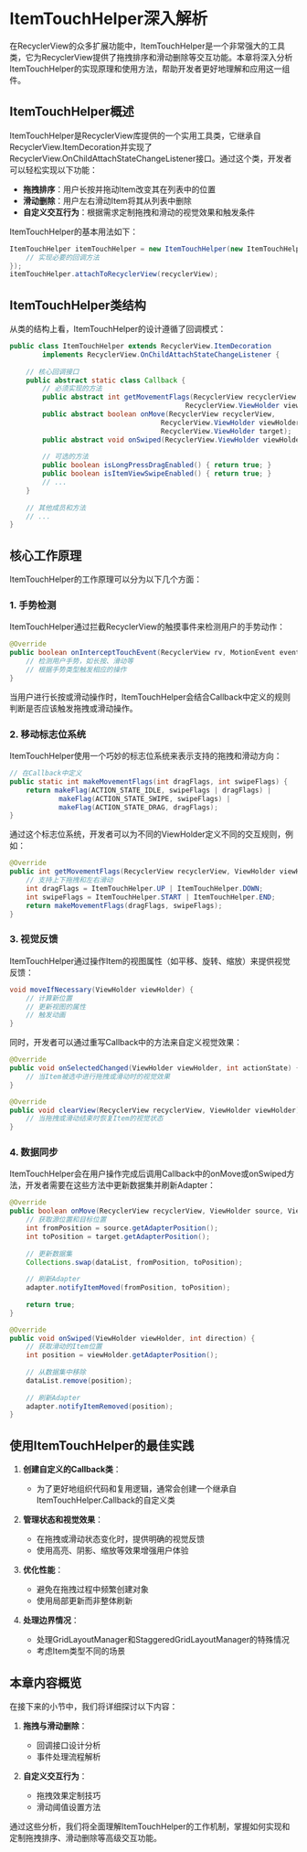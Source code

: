 # ItemTouchHelper深入解析

在RecyclerView的众多扩展功能中，ItemTouchHelper是一个非常强大的工具类，它为RecyclerView提供了拖拽排序和滑动删除等交互功能。本章将深入分析ItemTouchHelper的实现原理和使用方法，帮助开发者更好地理解和应用这一组件。

## ItemTouchHelper概述

ItemTouchHelper是RecyclerView库提供的一个实用工具类，它继承自RecyclerView.ItemDecoration并实现了RecyclerView.OnChildAttachStateChangeListener接口。通过这个类，开发者可以轻松实现以下功能：

- **拖拽排序**：用户长按并拖动Item改变其在列表中的位置
- **滑动删除**：用户左右滑动Item将其从列表中删除
- **自定义交互行为**：根据需求定制拖拽和滑动的视觉效果和触发条件

ItemTouchHelper的基本用法如下：

```java
ItemTouchHelper itemTouchHelper = new ItemTouchHelper(new ItemTouchHelper.Callback() {
    // 实现必要的回调方法
});
itemTouchHelper.attachToRecyclerView(recyclerView);
```

## ItemTouchHelper类结构

从类的结构上看，ItemTouchHelper的设计遵循了回调模式：

```java
public class ItemTouchHelper extends RecyclerView.ItemDecoration
        implements RecyclerView.OnChildAttachStateChangeListener {
    
    // 核心回调接口
    public abstract static class Callback {
        // 必须实现的方法
        public abstract int getMovementFlags(RecyclerView recyclerView, 
                                           RecyclerView.ViewHolder viewHolder);
        public abstract boolean onMove(RecyclerView recyclerView, 
                                     RecyclerView.ViewHolder viewHolder, 
                                     RecyclerView.ViewHolder target);
        public abstract void onSwiped(RecyclerView.ViewHolder viewHolder, int direction);
        
        // 可选的方法
        public boolean isLongPressDragEnabled() { return true; }
        public boolean isItemViewSwipeEnabled() { return true; }
        // ...
    }
    
    // 其他成员和方法
    // ...
}
```

## 核心工作原理

ItemTouchHelper的工作原理可以分为以下几个方面：

### 1. 手势检测

ItemTouchHelper通过拦截RecyclerView的触摸事件来检测用户的手势动作：

```java
@Override
public boolean onInterceptTouchEvent(RecyclerView rv, MotionEvent event) {
    // 检测用户手势，如长按、滑动等
    // 根据手势类型触发相应的操作
}
```

当用户进行长按或滑动操作时，ItemTouchHelper会结合Callback中定义的规则判断是否应该触发拖拽或滑动操作。

### 2. 移动标志位系统

ItemTouchHelper使用一个巧妙的标志位系统来表示支持的拖拽和滑动方向：

```java
// 在Callback中定义
public static int makeMovementFlags(int dragFlags, int swipeFlags) {
    return makeFlag(ACTION_STATE_IDLE, swipeFlags | dragFlags) |
            makeFlag(ACTION_STATE_SWIPE, swipeFlags) |
            makeFlag(ACTION_STATE_DRAG, dragFlags);
}
```

通过这个标志位系统，开发者可以为不同的ViewHolder定义不同的交互规则，例如：

```java
@Override
public int getMovementFlags(RecyclerView recyclerView, ViewHolder viewHolder) {
    // 支持上下拖拽和左右滑动
    int dragFlags = ItemTouchHelper.UP | ItemTouchHelper.DOWN;
    int swipeFlags = ItemTouchHelper.START | ItemTouchHelper.END;
    return makeMovementFlags(dragFlags, swipeFlags);
}
```

### 3. 视觉反馈

ItemTouchHelper通过操作Item的视图属性（如平移、旋转、缩放）来提供视觉反馈：

```java
void moveIfNecessary(ViewHolder viewHolder) {
    // 计算新位置
    // 更新视图的属性
    // 触发动画
}
```

同时，开发者可以通过重写Callback中的方法来自定义视觉效果：

```java
@Override
public void onSelectedChanged(ViewHolder viewHolder, int actionState) {
    // 当Item被选中进行拖拽或滑动时的视觉效果
}

@Override
public void clearView(RecyclerView recyclerView, ViewHolder viewHolder) {
    // 当拖拽或滑动结束时恢复Item的视觉状态
}
```

### 4. 数据同步

ItemTouchHelper会在用户操作完成后调用Callback中的onMove或onSwiped方法，开发者需要在这些方法中更新数据集并刷新Adapter：

```java
@Override
public boolean onMove(RecyclerView recyclerView, ViewHolder source, ViewHolder target) {
    // 获取源位置和目标位置
    int fromPosition = source.getAdapterPosition();
    int toPosition = target.getAdapterPosition();
    
    // 更新数据集
    Collections.swap(dataList, fromPosition, toPosition);
    
    // 刷新Adapter
    adapter.notifyItemMoved(fromPosition, toPosition);
    
    return true;
}

@Override
public void onSwiped(ViewHolder viewHolder, int direction) {
    // 获取滑动的Item位置
    int position = viewHolder.getAdapterPosition();
    
    // 从数据集中移除
    dataList.remove(position);
    
    // 刷新Adapter
    adapter.notifyItemRemoved(position);
}
```

## 使用ItemTouchHelper的最佳实践

1. **创建自定义的Callback类**：
   - 为了更好地组织代码和复用逻辑，通常会创建一个继承自ItemTouchHelper.Callback的自定义类

2. **管理状态和视觉效果**：
   - 在拖拽或滑动状态变化时，提供明确的视觉反馈
   - 使用高亮、阴影、缩放等效果增强用户体验

3. **优化性能**：
   - 避免在拖拽过程中频繁创建对象
   - 使用局部更新而非整体刷新

4. **处理边界情况**：
   - 处理GridLayoutManager和StaggeredGridLayoutManager的特殊情况
   - 考虑Item类型不同的场景

## 本章内容概览

在接下来的小节中，我们将详细探讨以下内容：

1. **拖拽与滑动删除**：
   - 回调接口设计分析
   - 事件处理流程解析

2. **自定义交互行为**：
   - 拖拽效果定制技巧
   - 滑动阈值设置方法

通过这些分析，我们将全面理解ItemTouchHelper的工作机制，掌握如何实现和定制拖拽排序、滑动删除等高级交互功能。 